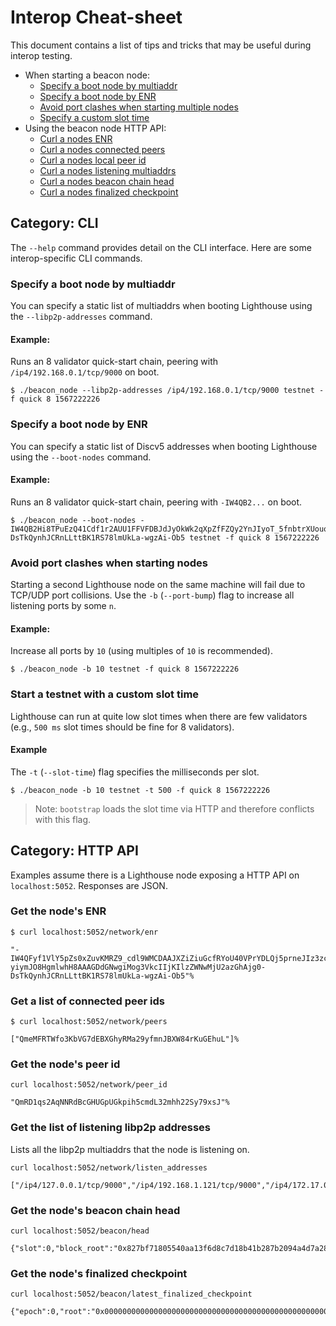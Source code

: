 # Interop Cheat-sheet

This document contains a list of tips and tricks that may be useful during
interop testing.

- When starting a beacon node:
	- [Specify a boot node by multiaddr](#boot-node-multiaddr)
	- [Specify a boot node by ENR](#boot-node-enr)
	- [Avoid port clashes when starting multiple nodes](#port-bump)
	- [Specify a custom slot time](#slot-time)
- Using the beacon node HTTP API:
	- [Curl a nodes ENR](#http-enr)
	- [Curl a nodes connected peers](#http-peer-ids)
	- [Curl a nodes local peer id](#http-peer-id)
	- [Curl a nodes listening multiaddrs](#http-listen-addresses)
	- [Curl a nodes beacon chain head](#http-head)
	- [Curl a nodes finalized checkpoint](#http-finalized)

## Category: CLI

The `--help` command provides detail on the CLI interface. Here are some
interop-specific CLI commands.

<a name="boot-node-multiaddr"></a>
### Specify a boot node by multiaddr

You can specify a static list of multiaddrs when booting Lighthouse using
the `--libp2p-addresses` command.

#### Example:

Runs an 8 validator quick-start chain, peering with `/ip4/192.168.0.1/tcp/9000` on boot.

```
$ ./beacon_node --libp2p-addresses /ip4/192.168.0.1/tcp/9000 testnet -f quick 8 1567222226
```

<a name="boot-node-enr"></a>
### Specify a boot node by ENR

You can specify a static list of Discv5 addresses when booting Lighthouse using
the `--boot-nodes` command.

#### Example:

Runs an 8 validator quick-start chain, peering with `-IW4QB2...` on boot.

```
$ ./beacon_node --boot-nodes -IW4QB2Hi8TPuEzQ41Cdf1r2AUU1FFVFDBJdJyOkWk2qXpZfFZQy2YnJIyoT_5fnbtrXUouoskmydZl4pIg90clIkYUDgmlwhH8AAAGDdGNwgiMog3VkcIIjKIlzZWNwMjU2azGhAjg0-DsTkQynhJCRnLLttBK1RS78lmUkLa-wgzAi-Ob5 testnet -f quick 8 1567222226
```

<a name="port-bump"></a>
### Avoid port clashes when starting nodes

Starting a second Lighthouse node on the same machine will fail due to TCP/UDP
port collisions. Use the `-b` (`--port-bump`) flag to increase all listening
ports by some `n`.

#### Example:

Increase all ports by `10` (using multiples of `10` is recommended).

```
$ ./beacon_node -b 10 testnet -f quick 8 1567222226
```

<a name="slot-time"></a>
### Start a testnet with a custom slot time

Lighthouse can run at quite low slot times when there are few validators (e.g.,
`500 ms` slot times should be fine for 8 validators).

#### Example

The `-t` (`--slot-time`) flag specifies the milliseconds per slot.

```
$ ./beacon_node -b 10 testnet -t 500 -f quick 8 1567222226
```

> Note: `bootstrap` loads the slot time via HTTP and therefore conflicts with
> this flag.

## Category: HTTP API

Examples assume there is a Lighthouse node exposing a HTTP API on
`localhost:5052`. Responses are JSON.

<a name="http-enr"></a>
### Get the node's ENR

```
$ curl localhost:5052/network/enr

"-IW4QFyf1VlY5pZs0xZuvKMRZ9_cdl9WMCDAAJXZiZiuGcfRYoU40VPrYDLQj5prneJIz3zcbTjHp9BbThc-yiymJO8HgmlwhH8AAAGDdGNwgiMog3VkcIIjKIlzZWNwMjU2azGhAjg0-DsTkQynhJCRnLLttBK1RS78lmUkLa-wgzAi-Ob5"%
```

<a name="http-peer-ids"></a>
### Get a list of connected peer ids

```
$ curl localhost:5052/network/peers

["QmeMFRTWfo3KbVG7dEBXGhyRMa29yfmnJBXW84rKuGEhuL"]%
```

<a name="http-peer-id"></a>
### Get the node's peer id

```
curl localhost:5052/network/peer_id

"QmRD1qs2AqNNRdBcGHUGpUGkpih5cmdL32mhh22Sy79xsJ"%
```

<a name="http-listen-addresses"></a>
### Get the list of listening libp2p addresses

Lists all the libp2p multiaddrs that the node is listening on.

```
curl localhost:5052/network/listen_addresses

["/ip4/127.0.0.1/tcp/9000","/ip4/192.168.1.121/tcp/9000","/ip4/172.17.0.1/tcp/9000","/ip4/172.42.0.1/tcp/9000","/ip6/::1/tcp/9000","/ip6/fdd3:c293:1bc::203/tcp/9000","/ip6/fdd3:c293:1bc:0:9aa9:b2ea:c610:44db/tcp/9000"]%
```

<a name="http-head"></a>
### Get the node's beacon chain head

```
curl localhost:5052/beacon/head

{"slot":0,"block_root":"0x827bf71805540aa13f6d8c7d18b41b287b2094a4d7a28cbb8deb061dbf5df4f5","state_root":"0x90a78d73294bc9c7519a64e1912161be0e823eb472012ff54204e15a4d717fa5"}%
```

<a name="http-finalized"></a>
### Get the node's finalized checkpoint

```
curl localhost:5052/beacon/latest_finalized_checkpoint

{"epoch":0,"root":"0x0000000000000000000000000000000000000000000000000000000000000000"}%
```
